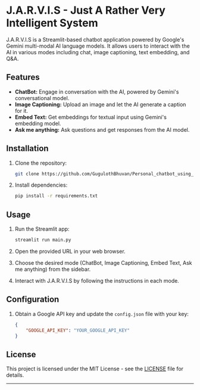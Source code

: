 
# J.A.R.V.I.S - Just A Rather Very Intelligent System

J.A.R.V.I.S is a Streamlit-based chatbot application powered by Google's Gemini multi-modal AI language models. It allows users to interact with the AI in various modes including chat, image captioning, text embedding, and Q&A.

## Features

- **ChatBot:** Engage in conversation with the AI, powered by Gemini's conversational model.
- **Image Captioning:** Upload an image and let the AI generate a caption for it.
- **Embed Text:** Get embeddings for textual input using Gemini's embedding model.
- **Ask me anything:** Ask questions and get responses from the AI model.

## Installation

1. Clone the repository:

   ```bash
   git clone https://github.com/GugulothBhuvan/Personal_chatbot_using_gemini_API
   ```

2. Install dependencies:

   ```bash
   pip install -r requirements.txt
   ```

## Usage

1. Run the Streamlit app:

   ```bash
   streamlit run main.py
   ```

2. Open the provided URL in your web browser.

3. Choose the desired mode (ChatBot, Image Captioning, Embed Text, Ask me anything) from the sidebar.

4. Interact with J.A.R.V.I.S by following the instructions in each mode.

## Configuration

1. Obtain a Google API key and update the `config.json` file with your key:

   ```json
   {
       "GOOGLE_API_KEY": "YOUR_GOOGLE_API_KEY"
   }
   ```


## License

This project is licensed under the MIT License - see the [LICENSE](LICENSE) file for details.

---
